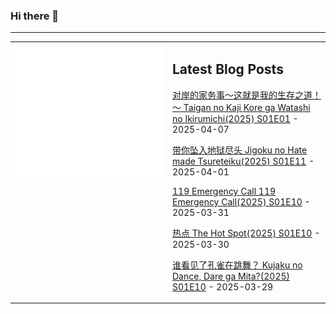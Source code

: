 ### Hi there 👋

<!--
**etng/etng** is a ✨ _special_ ✨ repository because its `README.md` (this file) appears on your GitHub profile.

Here are some ideas to get you started:

- 🔭 I’m currently working on ...
- 🌱 I’m currently learning ...
- 👯 I’m looking to collaborate on ...
- 🤔 I’m looking for help with ...
- 💬 Ask me about ...
- 📫 How to reach me: ...
- 😄 Pronouns: ...
- ⚡ Fun fact: ...
-->


---

<table>
<tr>
<td valign="top" width="50%">
<img src="metrics.svg" alt="Metric" />
</td>
<td valign="top" width="50%">

## Latest Blog Posts
<!-- blog start -->
[对岸的家务事～这就是我的生存之道！～ Taigan no Kaji Kore ga Watashi no Ikirumichi(2025) S01E01](http://www.fanxinzhui.com/rr/2615#S01E01) - 2025-04-07

[带你坠入地狱尽头 Jigoku no Hate made Tsureteiku(2025) S01E11](http://www.fanxinzhui.com/rr/2608#S01E11) - 2025-04-01

[119 Emergency Call 119 Emergency Call(2025) S01E10](http://www.fanxinzhui.com/rr/2603#S01E10) - 2025-03-31

[热点 The Hot Spot(2025) S01E10](http://www.fanxinzhui.com/rr/2607#S01E10) - 2025-03-30

[谁看见了孔雀在跳舞？ Kujaku no Dance, Dare ga Mita?(2025) S01E10](http://www.fanxinzhui.com/rr/2611#S01E10) - 2025-03-29
<!-- blog end -->

</td></tr></table>

